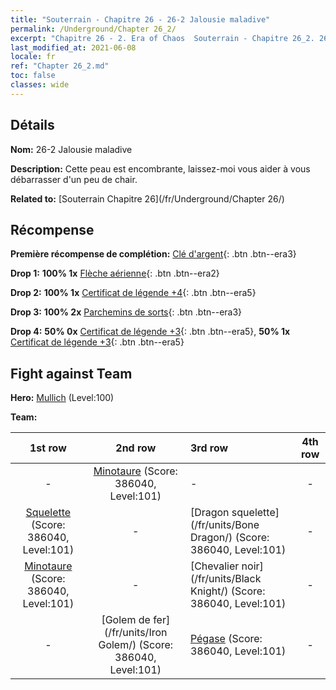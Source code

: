 ```yaml
---
title: "Souterrain - Chapitre 26 - 26-2 Jalousie maladive"
permalink: /Underground/Chapter 26_2/
excerpt: "Chapitre 26 - 2. Era of Chaos  Souterrain - Chapitre 26_2. 26-2 Jalousie maladive"
last_modified_at: 2021-06-08
locale: fr
ref: "Chapter 26_2.md"
toc: false
classes: wide
---
```


## Détails

 **Nom:** 26-2 Jalousie maladive

 **Description:** Cette peau est encombrante, laissez-moi vous aider à vous débarrasser d'un peu de chair.

 **Related to:** [Souterrain Chapitre 26](/fr/Underground/Chapter 26/)

## Récompense

 **Première récompense de complétion:** [Clé d'argent](/ItemsFR/con_693/){: .btn .btn--era3}

 **Drop 1:** **100% 1x** [Flèche aérienne](/ItemsFR/her_449/){: .btn .btn--era2}

 **Drop 2:** **100% 1x** [Certificat de légende +4](/ItemsFR/mat_95/){: .btn .btn--era5}

 **Drop 3:** **100% 2x** [Parchemins de sorts](/ItemsFR/con_694/){: .btn .btn--era3}

 **Drop 4:** **50% 0x** [Certificat de légende +3](/ItemsFR/mat_88/){: .btn .btn--era5}, **50% 1x** [Certificat de légende +3](/ItemsFR/mat_88/){: .btn .btn--era5}


## Fight against Team
 **Hero:** [Mullich](/fr/heroes/Mullich/) (Level:100)

 **Team:**


  | 1st row | 2nd row | 3rd row | 4th row |
  |:----:|:----:|:----|:----:|
  | - | [Minotaure](/fr/units/Minotaur/) (Score: 386040, Level:101)  | - | - |
  | [Squelette](/fr/units/Skeleton/) (Score: 386040, Level:101)  | - | [Dragon squelette](/fr/units/Bone Dragon/) (Score: 386040, Level:101)  | - |
  | [Minotaure](/fr/units/Minotaur/) (Score: 386040, Level:101)  | - | [Chevalier noir](/fr/units/Black Knight/) (Score: 386040, Level:101)  | - |
  | - | [Golem de fer](/fr/units/Iron Golem/) (Score: 386040, Level:101)  | [Pégase](/fr/units/Pegasus/) (Score: 386040, Level:101)  | - |



